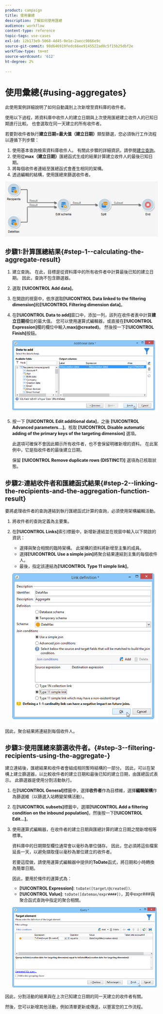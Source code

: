 ```yaml
---
product: campaign
title: 使用彙總
description: 了解如何使用匯總
audience: workflow
content-type: reference
topic-tags: use-cases
exl-id: 12b173e9-5068-4d45-9e1e-2aecc9866e9c
source-git-commit: 98d646919fedc66ee9145522ad0c5f15b25dbf2e
workflow-type: tm+mt
source-wordcount: '612'
ht-degree: 2%

---
```


# 使用彙總{#using-aggregates}

此使用案例詳細說明了如何自動識別上次新增至資料庫的收件者。

使用以下過程，將資料庫中收件人的建立日期與上次使用匯總建立收件人的已知日期進行比較。 也會選取在同一天建立的所有收件者。

若要對收件者執行&#x200B;**建立日期=最大值（建立日期）**&#x200B;類型篩選，您必須執行工作流程以遵循下列步驟：

1. 使用基本查詢檢索資料庫收件人。 有關此步驟的詳細資訊，請參閱[建立查詢](../../workflow/using/query.md#creating-a-query)。
1. 使用從&#x200B;**max（建立日期）**&#x200B;匯總函式生成的結果計算建立收件人的最後已知日期。
1. 將每個收件者連結至匯總函式會產生相同的架構。
1. 透過編輯的結構，使用匯總來篩選收件者。

![](assets/datamanagement_usecase_1.png)

## 步驟1:計算匯總結果{#step-1--calculating-the-aggregate-result}

1. 建立查詢。 在此，目標是從資料庫中的所有收件者中計算最後已知的建立日期。 因此，查詢不包含篩選器。
1. 選取 **[!UICONTROL Add data]**。
1. 在開啟的視窗中，依序選取&#x200B;**[!UICONTROL Data linked to the filtering dimension]**&#x200B;和&#x200B;**[!UICONTROL Filtering dimension data]**。
1. 在&#x200B;**[!UICONTROL Data to add]**&#x200B;窗口中，添加一列，該列在收件者表中計算&#x200B;**建立日期**&#x200B;欄位的最大值。 您可以使用運算式編輯器，或直接在&#x200B;**[!UICONTROL Expression]**&#x200B;欄的欄位中輸入&#x200B;**max(@created)**。 然後按一下&#x200B;**[!UICONTROL Finish]**&#x200B;按鈕。

   ![](assets/datamanagement_usecase_2.png)

1. 按一下 **[!UICONTROL Edit additional data]**，之後 **[!UICONTROL Advanced parameters...]**。核取 **[!UICONTROL Disable automatic adding of the primary keys of the targeting dimension]** 選項。

   此選項可確保不會因此顯示所有收件者，也不會保留明確新增的資料。 在此案例中，它是指收件者的最後建立日期。

   保留 **[!UICONTROL Remove duplicate rows (DISTINCT)]** 選項為已核取狀態。

## 步驟2:連結收件者和匯總函式結果{#step-2--linking-the-recipients-and-the-aggregation-function-result}

要將處理收件者的查詢連結到執行匯總函式計算的查詢，必須使用架構編輯活動。

1. 將收件者的查詢定義為主要集。
1. 在&#x200B;**[!UICONTROL Links]**&#x200B;索引標籤中，新增新連結並在視窗中輸入以下開啟的資訊：

   * 選擇與聚合相關的臨時架構。 此架構的資料將新增至主集的成員。
   * 選擇&#x200B;**[!UICONTROL Use a simple join]**&#x200B;將聚合結果連結到主集的每個收件人。
   * 最後，指定該連結為&#x200B;**[!UICONTROL Type 11 simple link]**。

   ![](assets/datamanagement_usecase_3.png)

因此，聚合結果將連結到每個收件人。

## 步驟3:使用匯總來篩選收件者。{#step-3--filtering-recipients-using-the-aggregate-}

建立連結後，匯總結果和收件者會組成相同暫時結構的一部分。 因此，可以在架構上建立篩選器，以比較收件者的建立日期和最後已知的建立日期，由匯總函式表示。 此篩選器是使用分割活動執行。

1. 在&#x200B;**[!UICONTROL General]**&#x200B;標籤中，選擇&#x200B;**收件者**&#x200B;作為目標維，選擇&#x200B;**編輯架構**&#x200B;作為篩選維（以篩選入站轉變架構活動）。
1. 在&#x200B;**[!UICONTROL subsets]**&#x200B;標籤中，選擇&#x200B;**[!UICONTROL Add a filtering condition on the inbound population]**，然後按一下&#x200B;**[!UICONTROL Edit...]**。
1. 使用運算式編輯器，在收件者的建立日期與匯總計算的建立日期之間新增相等標準。

   資料庫中的日期類型欄位通常會以毫秒為單位儲存。 因此，您必須將這些檔案延長一天，以避免擷取僅以毫秒為單位建立的收件者。

   若要這麼做，請使用運算式編輯器中提供的&#x200B;**ToDate**&#x200B;函式，將日期和小時轉換為簡單日期。

   因此，要用於條件的運算式為：

   * **[!UICONTROL Expression]**: `toDate([target/@created])`.
   * **[!UICONTROL Value]**: `toDate([datemax/expr####])`，其中expr###與聚合函式查詢中指定的聚合相關。

   ![](assets/datamanagement_usecase_4.png)

因此，分割活動的結果與在上次已知建立日期的同一天建立的收件者有關。

然後，您可以新增其他活動，例如清單更新或傳送，以豐富您的工作流程。
